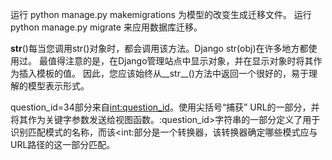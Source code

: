 运行 python manage.py makemigrations 为模型的改变生成迁移文件。
运行 python manage.py migrate 来应用数据库迁移。

__str__()每当您调用str()对象时，都会调用该方法。Django str(obj)在许多地方都使用过。
最值得注意的是，在Django管理站点中显示对象，并在显示对象时将其作为插入模板的值。
因此，您应该始终从__str__()方法中返回一个很好的，易于理解的模型表示形式。

question_id=34部分来自<int:question_id>。使用尖括号“捕获” URL的一部分，并将其作为关键字参数发送给视图函数。:question_id>字符串的一部分定义了用于识别匹配模式的名称，而该<int:部分是一个转换器，该转换器确定哪些模式应与URL路径的这一部分匹配。
